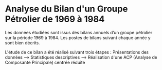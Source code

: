 # Analyse du Bilan d'un Groupe Pétrolier de 1969 à 1984
Les données étudiées sont issus des bilans annuels d’un groupe pétrolier sur la période 1969 à 1984. 
Les postes de bilans suivant chaque année y sont bien décrits.

L'étude de ce bilan a été réalisé suivant trois étapes :
	Présentations des données --> Statistiques descriptives --> Réalisation d'une ACP (Analyse de Composante Principale) centrée réduite
